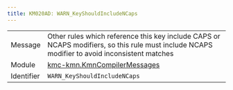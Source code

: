 ```yaml
---
title: KM020AD: WARN_KeyShouldIncludeNCaps
---
```


|            |           |
|------------|---------- |
| Message    | Other rules which reference this key include CAPS or NCAPS modifiers, so this rule must include NCAPS modifier to avoid inconsistent matches |
| Module     | [kmc-kmn.KmnCompilerMessages](kmc-kmn.kmncompilermessages) |
| Identifier | `WARN_KeyShouldIncludeNCaps` |


